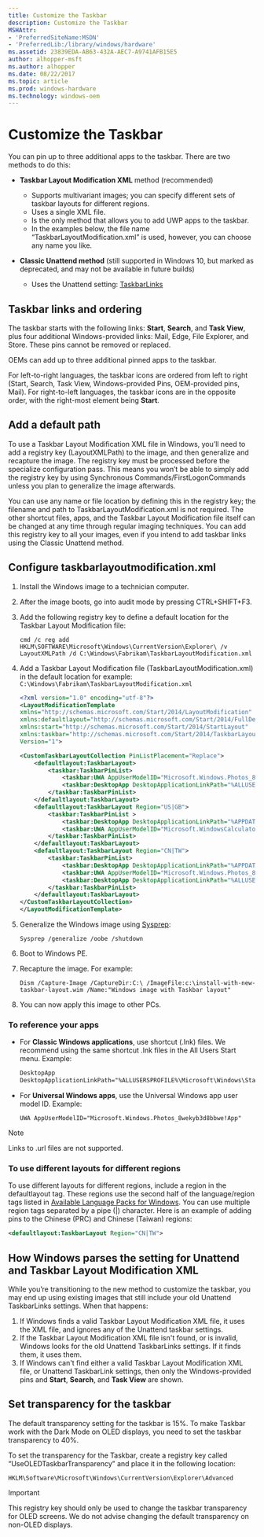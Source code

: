 ```yaml
---
title: Customize the Taskbar
description: Customize the Taskbar
MSHAttr:
- 'PreferredSiteName:MSDN'
- 'PreferredLib:/library/windows/hardware'
ms.assetid: 23839EDA-AB63-432A-AEC7-A9741AFB15E5
author: alhopper-msft
ms.author: alhopper
ms.date: 08/22/2017
ms.topic: article
ms.prod: windows-hardware
ms.technology: windows-oem
---
```

# Customize the Taskbar

You can pin up to three additional apps to the taskbar. There are two methods to do this:

* **Taskbar Layout Modification XML** method (recommended)
  * Supports multivariant images; you can specify different sets of taskbar layouts for different regions.
  * Uses a single XML file.
  * Is the only method that allows you to add UWP apps to the taskbar.
  * In the examples below, the file name “TaskbarLayoutModification.xml” is used, however, you can choose any name you like.

* **Classic Unattend method** (still supported in Windows 10, but marked as deprecated, and may not be available in future builds)
  * Uses the Unattend setting: [TaskbarLinks](https://docs.microsoft.com/en-us/windows-hardware/customize/desktop/unattend/microsoft-windows-shell-setup-taskbarlinks)

## Taskbar links and ordering

The taskbar starts with the following links: **Start**, **Search**, and **Task View**, plus four additional Windows-provided links: Mail, Edge, File Explorer, and Store. These pins cannot be removed or replaced.

OEMs can add up to three additional pinned apps to the taskbar.

For left-to-right languages, the taskbar icons are ordered from left to right (Start, Search, Task View, Windows-provided Pins, OEM-provided pins, Mail).
For right-to-left languages, the taskbar icons are in the opposite order, with the right-most element being **Start**.

## Add a default path

To use a Taskbar Layout Modification XML file in Windows, you’ll need to add a registry key (LayoutXMLPath) to the image, and then generalize and recapture the image. The registry key must be processed before the specialize configuration pass. This means you won’t be able to simply add the registry key by using Synchronous Commands/FirstLogonCommands unless you plan to generalize the image afterwards.

You can use any name or file location by defining this in the registry key; the filename and path to TaskbarLayoutModification.xml is not required. The other shortcut files, apps, and the Taskbar Layout Modification file itself can be changed at any time through regular imaging techniques. You can add this registry key to all your images, even if you intend to add taskbar links using the Classic Unattend method.

## Configure taskbarlayoutmodification.xml

1. Install the Windows image to a technician computer.
1. After the image boots, go into audit mode by pressing CTRL+SHIFT+F3.
1. Add the following registry key to define a default location for the Taskbar Layout Modification file:

   `cmd /c reg add HKLM\SOFTWARE\Microsoft\Windows\CurrentVersion\Explorer\ /v LayoutXMLPath /d C:\Windows\Fabrikam\TaskbarLayoutModification.xml`

1. Add a Taskbar Layout Modification file (TaskbarLayoutModification.xml) in the default location for example: `C:\Windows\Fabrikam\TaskbarLayoutModification.xml`

    ```xml
    <?xml version="1.0" encoding="utf-8"?>
    <LayoutModificationTemplate
    xmlns="http://schemas.microsoft.com/Start/2014/LayoutModification"
    xmlns:defaultlayout="http://schemas.microsoft.com/Start/2014/FullDefaultLayout"
    xmlns:start="http://schemas.microsoft.com/Start/2014/StartLayout"
    xmlns:taskbar="http://schemas.microsoft.com/Start/2014/TaskbarLayout"
    Version="1">

    <CustomTaskbarLayoutCollection PinListPlacement="Replace">
        <defaultlayout:TaskbarLayout>
            <taskbar:TaskbarPinList>
                <taskbar:UWA AppUserModelID="Microsoft.Windows.Photos_8wekyb3d8bbwe!App" />
                <taskbar:DesktopApp DesktopApplicationLinkPath="%ALLUSERSPROFILE%\Microsoft\Windows\Start Menu\Programs\Accessories\Paint.lnk"/>
            </taskbar:TaskbarPinList>
        </defaultlayout:TaskbarLayout>
        <defaultlayout:TaskbarLayout Region="US|GB">
            <taskbar:TaskbarPinList >
                <taskbar:DesktopApp DesktopApplicationLinkPath="%APPDATA%\Microsoft\Windows\Start Menu\Programs\Accessories\Notepad.lnk" />
                <taskbar:UWA AppUserModelID="Microsoft.WindowsCalculator_8wekyb3d8bbwe!App" />
            </taskbar:TaskbarPinList>
        </defaultlayout:TaskbarLayout>
        <defaultlayout:TaskbarLayout Region="CN|TW">
            <taskbar:TaskbarPinList>
                <taskbar:DesktopApp DesktopApplicationLinkPath="%APPDATA%\Microsoft\Windows\Start Menu\Programs\Accessories\Notepad.lnk" />
                <taskbar:UWA AppUserModelID="Microsoft.Windows.Photos_8wekyb3d8bbwe!App" />
                <taskbar:DesktopApp DesktopApplicationLinkPath="%ALLUSERSPROFILE%\Microsoft\Windows\Start Menu\Programs\Accessories\Paint.lnk"/>
            </taskbar:TaskbarPinList>
        </defaultlayout:TaskbarLayout>
    </CustomTaskbarLayoutCollection>
    </LayoutModificationTemplate>
    ```

1. Generalize the Windows image using [Sysprep](https://docs.microsoft.com/en-us/windows-hardware/manufacture/desktop/sysprep--system-preparation--overview):

    `Sysprep /generalize /oobe /shutdown`

1. Boot to Windows PE.
1. Recapture the image. For example:

    `Dism /Capture-Image /CaptureDir:C:\ /ImageFile:c:\install-with-new-taskbar-layout.wim /Name:"Windows image with Taskbar layout"`

1. You can now apply this image to other PCs.

### To reference your apps

* For **Classic Windows applications**, use shortcut (.lnk) files. We recommend using the same shortcut .lnk files in the All Users Start menu. Example:
    ```xml
    DesktopApp
    DesktopApplicationLinkPath="%ALLUSERSPROFILE%\Microsoft\Windows\Start Menu\Programs\Accessories\Paint.lnk"
    ```

* For **Universal Windows apps**, use the Universal Windows app user model ID. Example:

    `UWA AppUserModelID="Microsoft.Windows.Photos_8wekyb3d8bbwe!App"`

> [!Note]
> Links to .url files are not supported.

### To use different layouts for different regions

To use different layouts for different regions, include a region in the defaultlayout tag. These regions use the second half of the language/region tags listed in [Available Language Packs for Windows](https://docs.microsoft.com/en-us/windows-hardware/manufacture/desktop/available-language-packs-for-windows). You can use multiple region tags separated by a pipe (|) character. Here is an example of adding pins to the Chinese (PRC) and Chinese (Taiwan) regions:

```xml
<defaultlayout:TaskbarLayout Region="CN|TW">
```

## How Windows parses the setting for Unattend and Taskbar Layout Modification XML

While you’re transitioning to the new method to customize the taskbar, you may end up using existing images that still include your old Unattend TaskbarLinks settings. When that happens:

1. If Windows finds a valid Taskbar Layout Modification XML file, it uses the XML file, and ignores any of the Unattend taskbar settings.
1. If the Taskbar Layout Modification XML file isn't found, or is invalid, Windows looks for the old Unattend TaskbarLinks settings. If it finds them, it uses them.
1. If Windows can't find either a valid Taskbar Layout Modification XML file, or Unattend TaskbarLink settings, then only the Windows-provided pins and **Start**, **Search**, and **Task View** are shown.

## Set transparency for the taskbar

The default transparency setting for the taskbar is 15%. To make Taskbar work with the Dark Mode on OLED displays, you need to set the taskbar transparency to 40%.

To set the transparency for the Taskbar, create a registry key called “UseOLEDTaskbarTransparency” and place it in the following location:

`HKLM\Software\Microsoft\Windows\CurrentVersion\Explorer\Advanced`

> [!Important]
> This registry key should only be used to change the taskbar transparency for OLED screens. We do not advise changing the default transparency on non-OLED displays.
